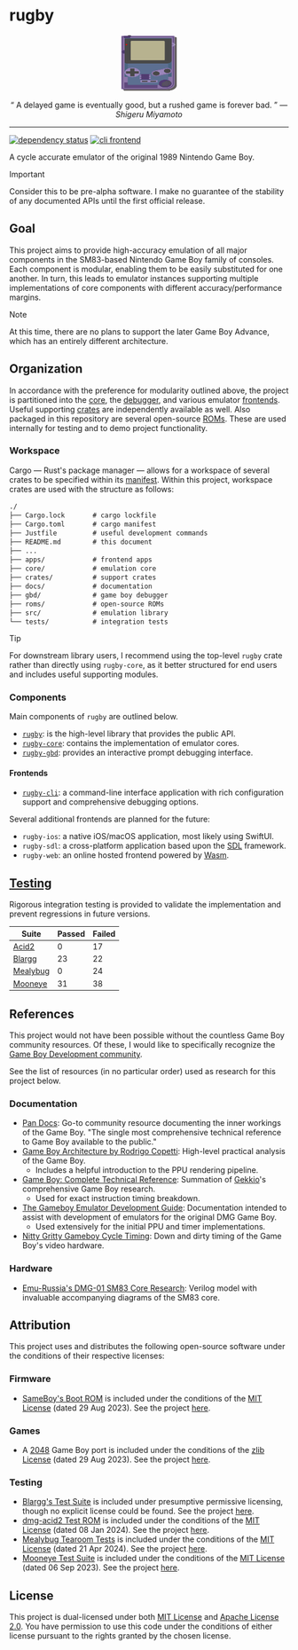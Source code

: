 # rugby

<p align="center">
  <img width="100" height="100" src="./docs/assets/img/gameboy.svg"/>
</p>

<p align="center">
  <q>
    A delayed game is eventually good, but a rushed game is forever bad.
  </q>
  &mdash;
  <i>
    Shigeru Miyamoto
  </i>
</p>

---

[![dependency status][deps.badge]][deps.hyper]
[![cli frontend][cli.badge]](./apps/cli)

A cycle accurate emulator of the original 1989 Nintendo Game Boy.

> [!IMPORTANT]
>
> Consider this to be pre-alpha software. I make no guarantee of the stability
> of any documented APIs until the first official release.

## Goal

This project aims to provide high-accuracy emulation of all major components in
the SM83-based Nintendo Game Boy family of consoles. Each component is modular,
enabling them to be easily substituted for one another. In turn, this leads to
emulator instances supporting multiple implementations of core components with
different accuracy/performance margins.

> [!NOTE]
>
> At this time, there are no plans to support the later Game Boy Advance, which
> has an entirely different architecture.

## Organization

In accordance with the preference for modularity outlined above, the project is
partitioned into the [core](./core), the [debugger](./gbd), and various emulator
[frontends](./apps). Useful supporting [crates](./crates) are independently
available as well. Also packaged in this repository are several open-source
[ROMs](./roms). These are used internally for testing and to demo project
functionality.

### Workspace

Cargo — Rust's package manager — allows for a workspace of several crates to be
specified within its [manifest](./Cargo.toml). Within this project, workspace
crates are used with the structure as follows:

```
./
├── Cargo.lock       # cargo lockfile
├── Cargo.toml       # cargo manifest
├── Justfile         # useful development commands
├── README.md        # this document
├── ...
├── apps/            # frontend apps
├── core/            # emulation core
├── crates/          # support crates
├── docs/            # documentation
├── gbd/             # game boy debugger
├── roms/            # open-source ROMs
├── src/             # emulation library
└── tests/           # integration tests
```

> [!TIP]
>
> For downstream library users, I recommend using the top-level `rugby` crate
> rather than directly using `rugby-core`, as it better structured for end
> users and includes useful supporting modules.

### Components

Main components of `rugby` are outlined below.

- [`rugby`](./): is the high-level library that provides the public API.
- [`rugby-core`](./core): contains the implementation of emulator cores.
- [`rugby-gbd`](./gbd): provides an interactive prompt debugging interface.

#### Frontends

- [`rugby-cli`](./apps/cli): a command-line interface application with rich
  configuration support and comprehensive debugging options.

Several additional frontends are planned for the future:

- `rugby-ios`: a native iOS/macOS application, most likely using SwiftUI.
- `rugby-sdl`: a cross-platform application based upon the [SDL] framework.
- `rugby-web`: an online hosted frontend powered by [Wasm].

## [Testing](./docs/TESTING.md)

Rigorous integration testing is provided to validate the implementation and
prevent regressions in future versions.

|   Suite                  | Passed | Failed |
| ------------------------ | ------ | ------ |
| [Acid2][acid2.doc]       |      0 |     17 |
| [Blargg][blargg.doc]     |     23 |     22 |
| [Mealybug][mealybug.doc] |      0 |     24 |
| [Mooneye][mooneye.doc]   |     31 |     38 |

## References

This project would not have been possible without the countless Game Boy
community resources. Of these, I would like to specifically recognize the [Game
Boy Development community][gbdev].

See the list of resources (in no particular order) used as research for this
project below.

### Documentation

- [Pan Docs][pandocs]: Go-to community resource documenting the inner workings
  of the Game Boy. "The single most comprehensive technical reference to Game
  Boy available to the public."
- [Game Boy Architecture by Rodrigo Copetti][gbarch]: High-level practical
  analysis of the Game Boy.
  - Includes a helpful introduction to the PPU rendering pipeline.
- [Game Boy: Complete Technical Reference][gbctr]: Summation of [Gekkio]'s
  comprehensive Game Boy research.
  - Used for exact instruction timing breakdown.
- [The Gameboy Emulator Development Guide][gbedg]: Documentation intended to
  assist with development of emulators for the original DMG Game Boy.
  - Used extensively for the initial PPU and timer implementations.
- [Nitty Gritty Gameboy Cycle Timing][nitty]: Down and dirty timing of the Game
  Boy's video hardware.

### Hardware

- [Emu-Russia's DMG-01 SM83 Core Research][dmgcpu]: Verilog model with
  invaluable accompanying diagrams of the SM83 core.

## Attribution

This project uses and distributes the following open-source software under the
conditions of their respective licenses:

### Firmware

- [SameBoy's Boot ROM][sameboy.boot] is included under the conditions of the
  [MIT License][sameboy.license] (dated 29 Aug 2023). See the project
  [here][sameboy].

### Games

- A [2048][2048.game] Game Boy port is included under the conditions of the
  [zlib License][2048.license] (dated 29 Aug 2023). See the project
  [here][2048].

### Testing

- [Blargg's Test Suite][blargg.test] is included under presumptive permissive
  licensing, though no explicit license could be found. See the project
  [here][blargg].
- [dmg-acid2 Test ROM][acid2.test] is included under the conditions of the [MIT
  License][acid2.license] (dated 08 Jan 2024). See the project [here][acid2].
- [Mealybug Tearoom Tests][mealybug.test] is included under the conditions of
  the [MIT License][mealybug.license] (dated 21 Apr 2024). See the project
  [here][mealybug].
- [Mooneye Test Suite][mooneye.test] is included under the conditions of the
  [MIT License][mooneye.license] (dated 06 Sep 2023). See the project
  [here][mooneye].

## License

This project is dual-licensed under both [MIT License](./LICENSE-MIT) and
[Apache License 2.0](./LICENSE-APACHE). You have permission to use this code
under the conditions of either license pursuant to the rights granted by the
chosen license.

<!--
  Reference-style links
-->

<!-- Badges -->
[cli.badge]:  https://img.shields.io/badge/frontend-cli-blue
[deps.badge]: https://deps.rs/repo/github/kaplanz/rugby/status.svg
[deps.hyper]: https://deps.rs/repo/github/kaplanz/rugby

<!-- Organization -->
[sdl]:  https://www.libsdl.org
[wasm]: https://webassembly.org

<!-- References -->
[dmgcpu]:    https://github.com/emu-russia/dmgcpu
[gbarch]:    https://www.copetti.org/writings/consoles/game-boy
[gbctr]:     https://gekkio.fi/files/gb-docs/gbctr.pdf
[gbdev]:     https://gbdev.io
[gbedg]:     https://hacktix.github.io/GBEDG/
[gekkio]:    https://gekkio.fi
[nitty]:     http://blog.kevtris.org/blogfiles/Nitty%20Gritty%20Gameboy%20VRAM%20Timing.txt
[pandocs]:   https://gbdev.io/pandocs/

<!-- Attribution -->
[2048]:             https://github.com/Sanqui/2048-gb
[2048.game]:        ./roms/games/2048/2048.gb
[2048.license]:     ./roms/games/2048/LICENSE
[acid2]:            https://github.com/mattcurrie/dmg-acid2
[acid2.doc]:        ./docs/TESTING.md#acid2
[acid2.test]:       ./roms/test/acid2/dmg-acid2.gb
[acid2.license]:    ./roms/test/acid2/LICENSE
[blargg]:           https://github.com/retrio/gb-test-roms
[blargg.doc]:       ./docs/TESTING.md#blargg
[blargg.test]:      ./roms/test/blargg
[mealybug]:         https://github.com/mattcurrie/mealybug-tearoom-tests
[mealybug.doc]:     ./docs/TESTING.md#mealybug
[mealybug.test]:    ./roms/test/mealybug
[mealybug.license]: ./roms/test/mealybug/LICENSE
[mooneye]:          https://github.com/Gekkio/mooneye-test-suite
[mooneye.doc]:      ./docs/TESTING.md#mooneye
[mooneye.test]:     ./roms/test/mooneye
[mooneye.license]:  ./roms/test/mooneye/LICENSE
[sameboy]:          https://sameboy.github.io
[sameboy.boot]:     ./roms/boot/sameboy/dmg_boot.bin
[sameboy.license]:  ./roms/boot/sameboy/LICENSE

